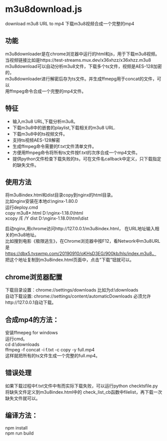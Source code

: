 # m3u8download.js
download m3u8 URL to mp4  下载m3u8视频合成一个完整的mp4  

## 功能
m3u8downloader是在chrome浏览器中运行的html和js，用于下载m3u8视频。  
当视频链接比如是https://test-streams.mux.dev/x36xhzz/x36xhzz.m3u8  
m3u8download可以自动分析m3u8文件，下载多个ts文件，视频是AES-128加密的，  
m3u8downloader进行解密后存为ts文件。并生成ffmepg用于concat的文件，可以  
用ffmpeg命令合成一个完整的mp4文件。  

## 特征
* 输入m3u8 URL,下载分析m3u8。  
* 下载m3u8中的嵌套的playlist,下载相关的m3u8 URL.
* 下载m3u8中的ts视频文件。
* 支持ts视频AES-128解密
* 生成ffmpeg命令需要的f.txt文件清单文件。
* 方便用ffmpeg命令将所有ts文件按f.txt的次序合成一个mp4文件。 
* 提供python文件检查下载失败的ts，可在文件名callback中定义，只下载指定的缺失文件。

## 使用方法
将m3u8index.html和dist目录copy到nginx的html目录。   
比如nginx安装在本地d:\nginx-1.80.0  
运行deploy.cmd  
copy m3u8*.html D:\nginx-1.18.0\html  
xcopy /E /Y dist D:\nginx-1.18.0\html\dist  

启动nginx,用chrome访问http://127.0.0.1/m3u8index.html， 在URL地址输入相关的m3u8地址。  
比如搜到电影《极限逃生》，在Chrome浏览器中按F12，看Network中m3u8URL是  
https://dbx5.tyswmp.com/20190910/oKHsD3EG/900kb/hls/index.m3u8，  
把这个地址复制到m3u8index.html页面中，点击"下载"钮就可以。  
 
## chrome浏览器配置
下载目录设置：chrome://settings/downloads  比如为d:\downloads  
自动下载设置: chrome://settings/content/automaticDownloads  必须允许http://127.0.0.1自动下载。  

## 合成mp4的方法：
安装ffmepeg for windows  
运行cmd。   
cd d:\downloads  
ffmpeg -f concat -i f.txt -c copy -y full.mp4  
这样就把所有的ts文件生成一个完整的full.mp4。  

## 错误处理
如果下载过程中f.txt文件中有而实际下载失败，可以运行python checktsfile.py   
将缺失文件定义到m3u8index.html中的 check_list_cb函数中filelist，再下载一次缺失文件就可以。  

## 编译方法：
npm install  
npm run build  

